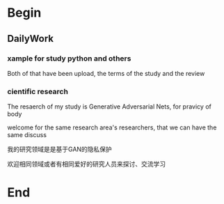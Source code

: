 # Begin
## DailyWork
### xample for study python and others
Both of that have been upload, the terms of the study and the review

### cientific research
The resaerch of my study is Generative Adversarial Nets, for pravicy of body  

welcome for the same research area's researchers, that we can have the same discuss  

我的研究领域是是基于GAN的隐私保护  

欢迎相同领域或者有相同爱好的研究人员来探讨、交流学习

# End
